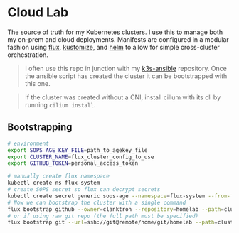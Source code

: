 # Cloud Lab

The source of truth for my Kubernetes clusters. I use this to manage both my on-prem and cloud deployments. Manifests are configured in a modular fashion using [flux](https://github.com/fluxcd/flux2), [kustomize](https://github.com/kubernetes-sigs/kustomize/), and [helm](https://github.com/helm/helm) to allow for simple cross-cluster orchestration.

>I often use this repo in junction with my [k3s-ansible](https://github.com/clanktron/k3s-ansible) repository. Once the ansible script has created the cluster it can be bootstrapped with this one.

>If the cluster was created without a CNI, install cillum with its cli by running `cilium install`.

## Bootstrapping

```bash
# environment
export SOPS_AGE_KEY_FILE=path_to_agekey_file
export CLUSTER_NAME=flux_cluster_config_to_use
export GITHUB_TOKEN=personal_access_token

# manually create flux namespace
kubectl create ns flux-system
# create SOPS secret so flux can decrypt secrets
kubectl create secret generic sops-age --namespace=flux-system --from-file=$SOPS_AGE_KEY_FILE
# Now we can bootstrap the cluster with a single command
flux bootstrap github --owner=clanktron --repository=homelab --path=clusters/$CLUSTER_NAME
# or if using raw git repo (the full path must be specified)
flux bootstrap git --url=ssh://git@remote/home/git/homelab --path=clusters/$CLUSTER_NAME
```
